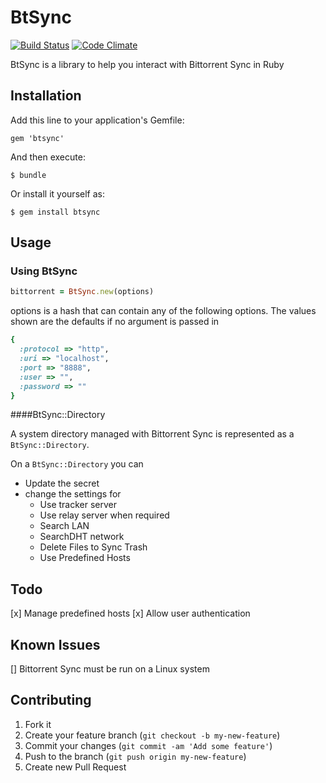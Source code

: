 # BtSync

[![Build Status](https://travis-ci.org/ChrisMacNaughton/BtSync.png?branch=master)](https://travis-ci.org/ChrisMacNaughton/BtSync)
[![Code Climate](https://codeclimate.com/github/ChrisMacNaughton/BtSync.png)](https://codeclimate.com/github/ChrisMacNaughton/BtSync)

BtSync is a library to help you interact with Bittorrent Sync in Ruby

## Installation

Add this line to your application's Gemfile:

    gem 'btsync'

And then execute:

    $ bundle

Or install it yourself as:

    $ gem install btsync

## Usage

### Using BtSync

```ruby
bittorrent = BtSync.new(options)
```

options is a hash that can contain any of the following options.  The values shown are the defaults if no argument is passed in

```ruby
{
  :protocol => "http",
  :uri => "localhost",
  :port => "8888",
  :user => "",
  :password => ""
}
```

####BtSync::Directory

A system directory managed with Bittorrent Sync is represented as a ```BtSync::Directory```.

On a ```BtSync::Directory``` you can

- Update the secret
- change the settings for
  - Use tracker server
  - Use relay server when required
  - Search LAN
  - SearchDHT network
  - Delete Files to Sync Trash
  - Use Predefined Hosts

## Todo

[x] Manage predefined hosts
[x] Allow user authentication

## Known Issues

[] Bittorrent Sync must be run on a Linux system

## Contributing

1. Fork it
2. Create your feature branch (`git checkout -b my-new-feature`)
3. Commit your changes (`git commit -am 'Add some feature'`)
4. Push to the branch (`git push origin my-new-feature`)
5. Create new Pull Request
